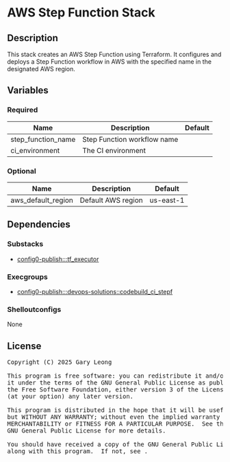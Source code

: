 # AWS Step Function Stack

## Description
This stack creates an AWS Step Function using Terraform. It configures and deploys a Step Function workflow in AWS with the specified name in the designated AWS region.

## Variables

### Required

| Name | Description | Default |
|------|-------------|---------|
| step_function_name | Step Function workflow name | &nbsp; |
| ci_environment | The CI environment | &nbsp; |

### Optional

| Name | Description | Default |
|------|-------------|---------|
| aws_default_region | Default AWS region | us-east-1 |

## Dependencies

### Substacks
- [config0-publish:::tf_executor](https://api-app.config0.com/web_api/v1.0/stacks/config0-publish/tf_executor)

### Execgroups
- [config0-publish:::devops-solutions::codebuild_ci_stepf](https://api-app.config0.com/web_api/v1.0/exec/groups/config0-publish/devops-solutions/codebuild_ci_stepf)

### Shelloutconfigs
None

## License
<pre>
Copyright (C) 2025 Gary Leong <gary@config0.com>

This program is free software: you can redistribute it and/or modify
it under the terms of the GNU General Public License as published by
the Free Software Foundation, either version 3 of the License, or
(at your option) any later version.

This program is distributed in the hope that it will be useful,
but WITHOUT ANY WARRANTY; without even the implied warranty of
MERCHANTABILITY or FITNESS FOR A PARTICULAR PURPOSE.  See the
GNU General Public License for more details.

You should have received a copy of the GNU General Public License
along with this program.  If not, see <https://www.gnu.org/licenses/>.
</pre>